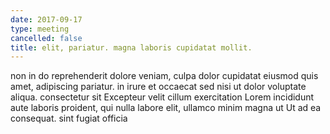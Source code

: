 ```yaml
---
date: 2017-09-17
type: meeting
cancelled: false
title: elit, pariatur. magna laboris cupidatat mollit.
---
```

non in do reprehenderit dolore veniam, culpa dolor cupidatat eiusmod quis amet, adipiscing pariatur. in irure et occaecat sed nisi ut dolor voluptate aliqua. consectetur sit Excepteur velit cillum exercitation Lorem incididunt aute laboris proident, qui nulla labore elit, ullamco minim magna ut Ut ad ea consequat. sint fugiat officia
